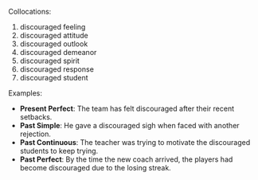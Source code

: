 Collocations:
1. discouraged feeling
2. discouraged attitude
3. discouraged outlook
4. discouraged demeanor
5. discouraged spirit
6. discouraged response
7. discouraged student

Examples:
- **Present Perfect**: The team has felt discouraged after their recent setbacks.
- **Past Simple**: He gave a discouraged sigh when faced with another rejection.
- **Past Continuous**: The teacher was trying to motivate the discouraged students to keep trying.
- **Past Perfect**: By the time the new coach arrived, the players had become discouraged due to the losing streak.